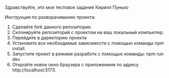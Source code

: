 Здравствуйте, это мое тестовое задание
Кирилл Пунько

Инструкция по разворачиванию проекта:
1) Сделайте fork данного репозитория.
2) Склонируйте репозиторий с проектом на ваш локальный компьютер.
3) Перейдите в директорию проекта
4) Установите все необходимые зависимости с помощью команды npm install.
5) Запустите проект в режиме разработк с помощью команды: npm run dev 
6) Откройте новое окно браузера с приложением по адресу http://localhost:5173.
